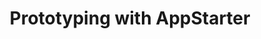 ---
title: Prototyping with AppStarter
"excerpt": Whenever a new tool or framework comes up, I want to get my hands on it.
medium: Medium
weblink: https://medium.com/@presskind/a-first-look-at-prototyping-with-appstarter-cc09ea7f6454
---